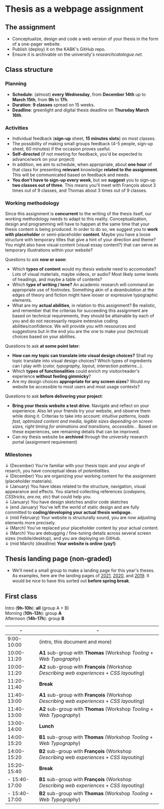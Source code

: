 # Thesis as a webpage assignment

## The assignment

- Conceptualize, design and code a web version of your thesis in the form of a one-pager website.
- Publish (deploy) it on the KABK's GitHub repo.
- Ensure it is archivable on the university's *researchcatalogue.net*.

## Class structure

### Planning

- **Schedule**: (almost) **every Wednesday**, from **December 14th** up to **March 15th**, from **9h** to **17h**.
- **Duration**: **9 classes** spread on 15 weeks.
- **Deadline**: greenlight and digital thesis deadline on **Thursday March 16th**.

### Activities

- Individual feedback (**sign-up** sheet, **15 minutes slots**) on most classes.
- The possibility of making small groups feedback (4-5 people, sign-up sheet, 60 minutes) if the occasion proves useful.
- **Self-directed** (if not meeting for feedback, you'd be expected to advance/work on your project)
- In addition, we aim to schedule, when appropriate, about **one hour** of that class for presenting **relevant** knowledge **related to the assignment**. This will be communicated based on feedback and needs.
- **You don't have to sign-up every week**, but we **suggest** you to sign-up **two classes out of three**. This means you'll meet with François about 3 times out of 9 classes, and Thomas about 3 times out of 9 classes.

### Working methodology

Since this assignment is **concurrent** to the writing of the thesis itself, our working methodology needs to adapt to this reality. Conceptualization, design and programming will have to happen at the same time that your thesis content is being produced. In order to do so, we suggest you to **work with placeholder** or semi-placeholder **content**. Maybe you have a loose structure with temporary titles that give a hint of your direction and theme? You might also have visual content (visual essay content?) that can serve as temporary illustrations within your website?

Questions to ask **now or soon**:

- Which **types of content** would my thesis website need to accomodate? Lots of visual materials, maybe videos, or audio? Most likely some levels of headings, and maybe a table of contents?
- Which **type of writing / tone?** An academic research will command an appropriate use of footnotes. Something akin of a *deambulation* at the edges of theory and fiction might have looser or expressive typographic elements.
- What are my **actual abilities**, in relation to this assignment? Be realistic, and remember that the criterias for succeeding this assignment are based on technical requirements, they should be attainable by each of you and do not necessarily require extensive coding abilities/confidence. We will provide you with ressources and suggestions but in the end you are the one to make your (technical) choices based on your abilities.

Questions to ask **at some point later**:

- **How can my topic can translate into visual design choices?** Shall my topic translate into visual design choices? Which types of ingredients can I play with (*color, typography, layout, interaction patterns...*).
- Which **types of functionalities** could enrich my visitor/reader's experience **without feeling gimmicky**?
- Are my design choices **appropriate for any screen sizes**? Would my website be accessible to most users and most usage contexts?

Questions to ask **before delivering your project**:

- **Bring your thesis website a test drive**. Navigate and reflect on your experience. Also let your friends try your website, and observe them while doing it. Criterias to take into account: *intuitive patterns, loads fast, optimized content and media, legible sizes depending on screen sizes, right timing for animations and transitions, accessible...* Based on these experiences, see remaining details that can be improved.
- Can my thesis website be **archived** through the university research portal (assignment requirement) 

### Milestones

↓ (December) You're familiar with your thesis topic and your angle of resarch, you have conceptual ideas of *potentialities*. <br>
↓ (December) You are organizing your working content for the assignment (placeholder materials). <br>
↓ (January) You have ideas related to the structure, navigation, visual appearance and effects. You started collecting references (*codepens, CSStricks, are.na, etc*) that could help you. <br>
↓ (January) You have design sketches and/or code sketches <br>
↓ (end January) You've left the world of static design and are fully committed to **coding/developing your actual thesis webpage.** <br>
↓ (mid February) Your website is structurally sound, you are now adjusting elements more precisely. <br>
↓ (March) You've replaced your placeholder content by your actual content.
↓ (March) You are debugging / fine-tuning details across several screen sizes (mobile/desktop), and you are deploying on GitHub. <br>
↓ (mid March) (deadline) **Your website is online (yay!)**

## Thesis landing page (non-graded)

- We'll need a small group to make a landing page for this year's theses. As examples, here are the landing pages of [2021](https://kabk.github.io/go-theses-21/), [2020](https://kabk.github.io/go-theses-20/), and [2019](https://kabk.github.io/go-theses-19/). It would be nice to have this sorted out **before spring break**.

## First class

Intro (**9h-10h**): **all** (group A + B) <br>
Morning (**10h-13h**): group **A** <br>
Afternoon (**14h-17h**): group **B** <br>

| - | - |
| -------- | --------------------- |
| 9:00-10:00 | (intro, this document and more) |
| 10:00-11:20 | **A1** sub-group with **Thomas** (Workshop *Tooling* + *Web Typography*) |
| 10:00-11:20 | **A2** sub-group with **François** (Workshop *Describing web experiences* + *CSS layouting*) |
| 11:20-11:40 | **Break** |
| 11:40-13:00 | **A1** sub-group with **François** (Workshop *Describing web experiences* + *CSS layouting*) |
| 11:40-13:00 |**A2** sub-group with **Thomas** (Workshop *Tooling* + *Web Typography*) |
| 13:00-14:00 | **Lunch** |
| 14:00-15:20 | **B1** sub-group with **Thomas** (Workshop *Tooling* + *Web Typography*) |
| 14:00-15:20 | **B2** sub-group with **François** (Workshop *Describing web experiences* + *CSS layouting*) |
| 15:20-15:40 | **Break** |
|- 15:40-17:00 | **B1** sub-group with **François** (Workshop *Describing web experiences* + *CSS layouting*) |
|- 15:40-17:00 | **B2** sub-group with **Thomas** (Workshop *Tooling* + *Web Typography*) |
